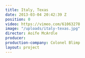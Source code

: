 ```yaml
---
title: Italy, Texas
date: 2013-03-04 20:42:39 Z
position: 0
video: https://vimeo.com/61063278
image: "/uploads/italy-texas.jpg"
director: Aoife McArdle
producer: 
production-company: Colonel Blimp
layout: project
---
```



